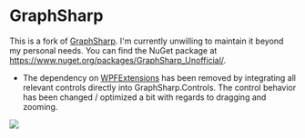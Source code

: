 GraphSharp
==========

This is a fork of [GraphSharp](https://graphsharp.codeplex.com). I'm currently unwilling to maintain it beyond my personal needs. You can find the NuGet package at https://www.nuget.org/packages/GraphSharp_Unofficial/.

- The dependency on [WPFExtensions](https://wpfextensions.codeplex.com/) has been removed by integrating all relevant controls directly into GraphSharp.Controls. The control behavior has been changed / optimized a bit with regards to dragging and zooming.

![](https://raw.githubusercontent.com/andypelzer/GraphSharp/master/screenshot.png)
